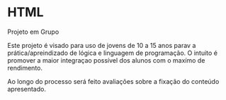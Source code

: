# HTML
Projeto em Grupo

Este projeto é visado para uso de jovens de 10 a 15 anos  parav a prática/apreindizado de lógica e
linguagem de programação. O intuito é promover a maior integraçao possível dos alunos com o maxímo de rendimento.

Ao longo do processo será feito avaliações sobre a fixação do conteúdo apresentado. 
